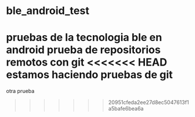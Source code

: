 # ble_android_test
pruebas de la tecnologia ble en android
prueba de repositorios remotos con git
<<<<<<< HEAD
estamos haciendo pruebas de git
=======
otra prueba
>>>>>>> 20951cfeda2ee27d8ec5047613f1a5bafe6bea6a
